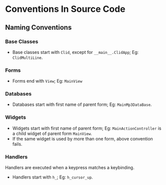 # Conventions In Source Code

## Naming Conventions

### Base Classes

- Base classes start with `Clid`, except for `__main__.ClidApp`; Eg: `ClidMultiLine`.

### Forms

- Forms end with `View`; Eg: `MainView`

### Databases

- Databases start with first name of parent form; Eg: `MainMp3DataBase`.

### Widgets

- Widgets start with first name of parent form; Eg: `MainActionController` is a child widget of parent form `MainView`.
- If the same widget is used by more than one form, above convention fails.

### Handlers

Handlers are executed when a keypress matches a keybinding.

- Handlers start with `h_`; Eg: `h_cursor_up`.

